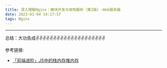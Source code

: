```yaml
---
title: 深入理解Nginx：模块开发与架构解析（第2版）-Web服务器
date: 2023-01-04 14:17:57
tags: Nginx
---
```

<meta name="referrer" content="no-referrer"/>





---
总结：大功告成✌️✌️✌️✌️✌️✌️✌️✌️✌️✌️✌️✌️✌️✌️✌️✌️✌️✌️✌️✌️


参考链接:
* [「前端进阶」JS中的栈内存堆内存](https://juejin.cn/post/6844903873992196110)
